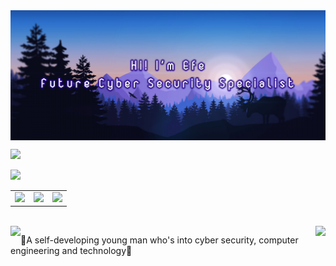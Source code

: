 <img align="center" alt="banner" src="111.png">
<br>

<img aling="center" src="https://visitor-badge.laobi.icu/badge?page_id=EfeVaroll.EfeVaroll"> </br>

<img aling="right" src="https://readme-typing-svg.demolab.com/?lines=Follow+me+for+more+projects!">
     
<br>

<table class="links">
<tr>
  <td><a href="https://github.com/EfeVaroll">
  <img src="https://img.shields.io/badge/GitHub-100000?style=for-the-badge&logo=github&logoColor=white"></a> 
    
<td><a href="https://www.linkedin.com/in/efevarolbedelcigil/">
<img src="https://img.shields.io/badge/LinkedIn-0077B5?style=for-the-badge&logo=linkedin&logoColor=white"></a> 
  
  <td><a href="https://dev.to/efevaroll">
<img src="https://img.shields.io/badge/dev.to-0A0A0A?style=for-the-badge&logo=dev.to&logoColor=white"></a> 
  </tr>
</table>

</br>

<img align="left" src="https://github-readme-stats.vercel.app/api?username=EfeVaroll&theme=github_dark&hide=contribs,issues&show_icons=true">

<img align="right" src="https://github-readme-stats.vercel.app/api/top-langs/?username=EfeVaroll&theme=github_dark">

🔹A self-developing young man who's into cyber security, computer engineering and technology🔹 

